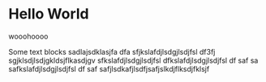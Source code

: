 # Hello World
wooohoooo


Some text blocks
sadlajsdklasjfa
dfa
sfjkslafdjlsdgjlsdjfsl
df3fj
sgjklsdjlsdjgkldsjflkasdjgv
sfkslafdjlsdgjlsdjfsl
dfkslafdjlsdgjlsdjfsl
df
saf
sa
safkslafdjlsdgjlsdjfsl
df
saf
safjlsdkafjlsdfjsafjslkdjflksdjfklsjf
